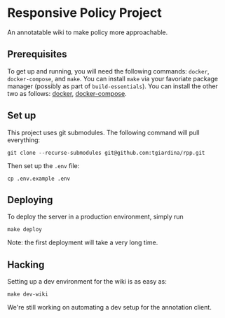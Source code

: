 # Responsive Policy Project
An annotatable wiki to make policy more approachable.

## Prerequisites
To get up and running, you will need the following commands: `docker`, `docker-compose`, and `make`. You can install `make` via your favoriate package manager (possibly as part of `build-essentials`). You can install the other two as follows: [docker](https://docs.docker.com/get-docker/), [docker-compose](https://docs.docker.com/compose/install/).

## Set up
This project uses git submodules. The following command will pull everything:
```
git clone --recurse-submodules git@github.com:tgiardina/rpp.git
```
Then set up the `.env` file:
```
cp .env.example .env
```

## Deploying
To deploy the server in a production environment, simply run

```
make deploy
```

Note: the first deployment will take a very long time.

## Hacking
Setting up a dev environment for the wiki is as easy as:

```
make dev-wiki
```

We're still working on automating a dev setup for the annotation client.
